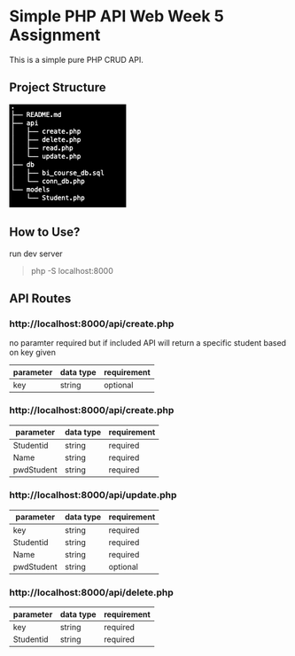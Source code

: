 # Simple PHP API Web Week 5 Assignment

This is a simple pure PHP CRUD API.

## Project Structure

![Project Structure](/img/project_structure.png)

## How to Use?

run dev server
> php -S localhost:8000

## API Routes

### http://localhost:8000/api/create.php

no paramter required but if included API will return a specific student based on key given

| parameter     | data type     | requirement  |
| ------------- | ------------- | ------------ |
| key           | string        | optional     |

### http://localhost:8000/api/create.php

| parameter     | data type     | requirement  |
| ------------- | ------------- | ------------ |
| Studentid     | string        | required     |
| Name          | string        | required     |
| pwdStudent    | string        | required     |

### http://localhost:8000/api/update.php

| parameter     | data type     | requirement  |
| ------------- | ------------- | ------------ |
| key           | string        | required     |
| Studentid     | string        | required     |
| Name          | string        | required     |
| pwdStudent    | string        | optional     |

### http://localhost:8000/api/delete.php

| parameter     | data type     | requirement  |
| ------------- | ------------- | ------------ |
| key           | string        | required     |
| Studentid     | string        | required     |
